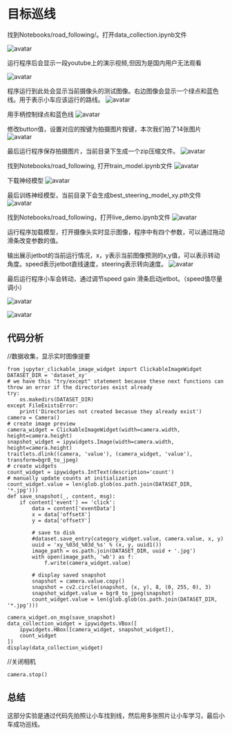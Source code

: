 # 目标巡线
找到Notebooks/road_following/。打开data_collection.ipynb文件

![avatar](img\24.jpg)

运行程序后会显示一段youtube上的演示视频,但因为是国内用户无法观看

![avatar](img\25.jpg)

程序运行到此处会显示当前摄像头的测试图像。右边图像会显示一个绿点和蓝色线。用于表示小车应该运行的路线。
![avatar](img\26.jpg)

用手柄控制绿点和蓝色线
![avatar](img\27.jpg)

修改button值，设置对应的按键为拍摄图片按键，本次我们拍了14张图片
![avatar](img\28.jpg)

最后运行程序保存拍摄图片，当前目录下生成一个zip压缩文件。
![avatar](img\29.jpg)

找到Notebooks/road_following, 打开train_model.ipynb文件
![avatar](img\30.jpg)

下载神经模型
![avatar](img\31.jpg)

最后训练神经模型，当前目录下会生成best_steering_model_xy.pth文件
![avatar](img\35.jpg)

找到Notebooks/road_following，打开live_demo.ipynb文件
![avatar](img\32.jpg)

运行程序加载模型，打开摄像头实时显示图像，程序中有四个参数，可以通过拖动滑条改变参数的值。

输出展示jetbot的当前运行情况，x，y表示当前图像预测的x,y值，可以表示转动角度。speed表示jetbot直线速度，steering表示转向速度。
![avatar](img\33.jpg)

最后运行程序小车会转动，通过调节speed gain 滑条启动jetbot。（speed值尽量调小）

![avatar](img\34.jpg)

![avatar](img\36.jpg)

## 代码分析

//数据收集，显示实时图像提要
```
from jupyter_clickable_image_widget import ClickableImageWidget
DATASET_DIR = 'dataset_xy'
# we have this "try/except" statement because these next functions can throw an error if the directories exist already
try:
    os.makedirs(DATASET_DIR)
except FileExistsError:
    print('Directories not created becasue they already exist')
camera = Camera()
# create image preview
camera_widget = ClickableImageWidget(width=camera.width, height=camera.height)
snapshot_widget = ipywidgets.Image(width=camera.width, height=camera.height)
traitlets.dlink((camera, 'value'), (camera_widget, 'value'), transform=bgr8_to_jpeg)
# create widgets
count_widget = ipywidgets.IntText(description='count')
# manually update counts at initialization
count_widget.value = len(glob.glob(os.path.join(DATASET_DIR, '*.jpg')))
def save_snapshot(_, content, msg):
    if content['event'] == 'click':
        data = content['eventData']
        x = data['offsetX']
        y = data['offsetY']
        
        # save to disk
        #dataset.save_entry(category_widget.value, camera.value, x, y)
        uuid = 'xy_%03d_%03d_%s' % (x, y, uuid1())
        image_path = os.path.join(DATASET_DIR, uuid + '.jpg')
        with open(image_path, 'wb') as f:
            f.write(camera_widget.value)
        
        # display saved snapshot
        snapshot = camera.value.copy()
        snapshot = cv2.circle(snapshot, (x, y), 8, (0, 255, 0), 3)
        snapshot_widget.value = bgr8_to_jpeg(snapshot)
        count_widget.value = len(glob.glob(os.path.join(DATASET_DIR, '*.jpg')))
        
camera_widget.on_msg(save_snapshot)
data_collection_widget = ipywidgets.VBox([
    ipywidgets.HBox([camera_widget, snapshot_widget]),
    count_widget
])
display(data_collection_widget)
```
//关闭相机
```
camera.stop()
```
## 总结
这部分实验是通过代码先拍照让小车找到线，然后用多张照片让小车学习，最后小车成功巡线。